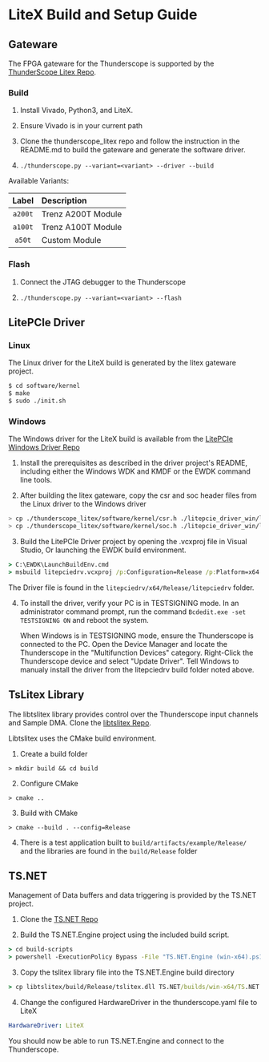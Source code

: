# LiteX Build and Setup Guide

## Gateware

The FPGA gateware for the Thunderscope is supported by the [ThunderScope Litex Repo](https://github.com/EEVengers/thunderscope_litex).

### Build

1. Install Vivado, Python3, and LiteX.

2. Ensure Vivado is in your current path

3. Clone the thunderscope_litex repo and follow the instruction in the README.md to build the gateware and generate the software driver.

4. `./thunderscope.py --variant=<variant> --driver --build`

Available Variants:

| Label   | Description |
| :-----: | :---------- |
| `a200t` | Trenz A200T Module |
| `a100t` | Trenz A100T Module |
| `a50t`  | Custom Module |

### Flash

1. Connect the JTAG debugger to the Thunderscope

2. `./thunderscope.py --variant=<variant> --flash`

## LitePCIe Driver

### Linux

The Linux driver for the LiteX build is generated by the litex gateware project.

```sh
$ cd software/kernel
$ make
$ sudo ./init.sh
```

### Windows

The Windows driver for the LiteX build is available from the [LitePCIe Windows Driver Repo](https://github.com/NateMeyer/litepcie_driver_win)

1. Install the prerequisites as described in the driver project's README, including either the Windows WDK and KMDF or the EWDK command line tools.

2. After building the litex gateware, copy the csr and soc header files from the Linux driver to the Windows driver

```sh
> cp ./thunderscope_litex/software/kernel/csr.h ./litepcie_driver_win/litepciedrv/public_h/csr.h
> cp ./thunderscope_litex/software/kernel/soc.h ./litepcie_driver_win/litepciedrv/public_h/soc.h
```

3. Build the LitePCIe Driver project by opening the .vcxproj file in Visual Studio, Or launching the EWDK build environment.

```cmd
> C:\EWDK\LaunchBuildEnv.cmd
> msbuild litepciedrv.vcxproj /p:Configuration=Release /p:Platform=x64
```

The Driver file is found in the `litepciedrv/x64/Release/litepciedrv` folder.

4. To install the driver, verify your PC is in TESTSIGNING mode.  In an administrator command prompt, run the command `Bcdedit.exe -set TESTSIGNING ON` and reboot the system.

    When Windows is in TESTSIGNING mode, ensure the Thunderscope is connected to the PC.  Open the Device Manager and locate the Thunderscope in the "Multifunction Devices" category.  Right-Click the Thunderscope device and select "Update Driver".  Tell Windows to manualy install the driver from the litepciedrv build folder noted above.

## TsLitex Library

The libtslitex library provides control over the Thunderscope input channels and Sample DMA.  Clone the [libtslitex Repo](https://github.com/EEvengers/libtslitex).

Libtslitex uses the CMake build environment.

1. Create a build folder

```
> mkdir build && cd build
```

2. Configure CMake

```
> cmake ..
```

3. Build with CMake

```
> cmake --build . --config=Release
```

4. There is a test application built to `build/artifacts/example/Release/` and the libraries are found in the `build/Release` folder

## TS.NET

Management of Data buffers and data triggering is provided by the TS.NET project.

1. Clone the [TS.NET Repo](https://github.com/macaba/TS.NET)

2. Build the TS.NET.Engine project using the included build script.

```cmd
> cd build-scripts
> powershell -ExecutionPolicy Bypass -File "TS.NET.Engine (win-x64).ps1"
```

3. Copy the tslitex library file into the TS.NET.Engine build directory

```cmd
> cp libtslitex/build/Release/tslitex.dll TS.NET/builds/win-x64/TS.NET.Engine/0.1.0/tslitex.dll
```

4. Change the configured HardwareDriver in the thunderscope.yaml file to LiteX

```yaml
HardwareDriver: LiteX
```

You should now be able to run TS.NET.Engine and connect to the Thunderscope.
